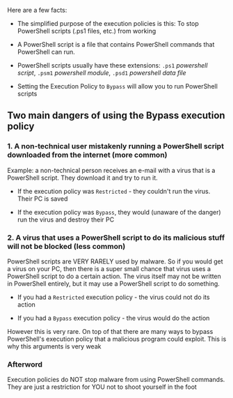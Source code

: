 Here are a few facts:

- The simplified purpose of the execution policies is this: To stop PowerShell scripts (.ps1 files, etc.) from working

- A PowerShell script is a file that contains PowerShell commands that PowerShell can run.

- PowerShell scripts usually have these extensions: `.ps1` *powershell script*, `.psm1` *powershell module*, `.psd1` *powershell data file*

- Setting the Execution Policy to `Bypass` will allow you to run PowerShell scripts

## Two main dangers of using the Bypass execution policy

### 1. A non-technical user mistakenly running a PowerShell script downloaded from the internet (more common)

Example: a non-technical person receives an e-mail with a virus that is a PowerShell script. They download it and try to run it.

   - If the execution policy was `Restricted` - they couldn't run the virus. Their PC is saved

   - If the execution policy was `Bypass`, they would (unaware of the danger) run the virus and destroy their PC

### 2. A virus that uses a PowerShell script to do its malicious stuff **will not be blocked** (less common)

PowerShell scripts are VERY RARELY used by malware. So if you would get a virus on your PC, then there is a super small chance that virus uses a PowerShell script to do a certain action. The virus itself may not be written in PowerShell entirely, but it may use a PowerShell script to do something.

   - If you had a `Restricted` execution policy - the virus could not do its action

   - If you had a `Bypass` execution policy - the virus would do the action

However this is very rare. On top of that there are many ways to bypass PowerShell's execution policy that a malicious program could exploit. This is why this arguments is very weak

### Afterword

Execution policies do NOT stop malware from using PowerShell commands. They are just a restriction for YOU not to shoot yourself in the foot

